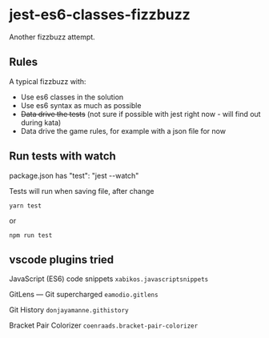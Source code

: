 # jest-es6-classes-fizzbuzz

Another fizzbuzz attempt. 

## Rules
A typical fizzbuzz with:

* Use es6 classes in the solution
* Use es6 syntax as much as possible
* ~~Data drive the tests~~ (not sure if possible with jest right now - will find out during kata)
* Data drive the game rules, for example with a json file for now


## Run tests with watch

package.json has "test": "jest --watch"

Tests will run when saving file, after change

```yarn test```

or

```npm run test```


## vscode plugins tried

JavaScript (ES6) code snippets ```xabikos.javascriptsnippets```

GitLens — Git supercharged ```eamodio.gitlens```

Git History ```donjayamanne.githistory```

Bracket Pair Colorizer ```coenraads.bracket-pair-colorizer```